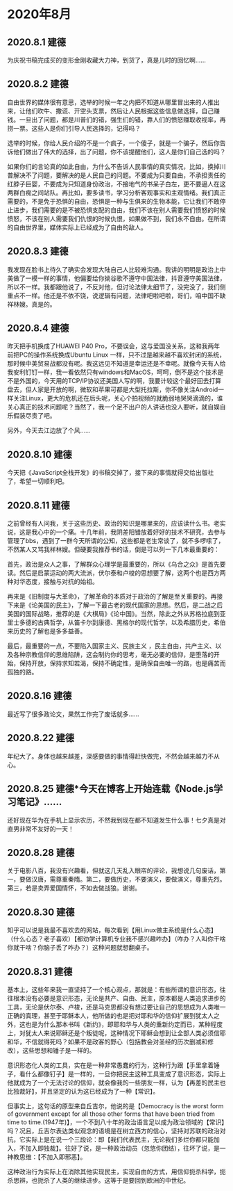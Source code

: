 # 2020年8月

## 2020.8.1 建德

为庆祝书稿完成买的变形金刚收藏大力神，到货了，真是儿时的回忆啊……

## 2020.8.2 建德

自由世界的媒体很有意思，选举的时候一年之内把不知道从哪里冒出来的人推出来，让他们吹牛、撒谎、开空头支票，然后让人民根据这些信息做选择，自己赚钱。一旦出了问题，都是川普们的错，强生们的错，靠人们的愤怒赚取收视率，再捞一票。这些人是你们引导人民选择的，记得吗？

选举的时候，你给人民介绍的不是一个疯子，一个傻子，就是一个骗子，然后你告诉他们做出了伟大的选择，出了问题，你不该提醒他们，这人是你们自己选的吗？

如果你们的言论真的如此自由，为什么不告诉人民事情的真实情况，比如，换掉川普解决不了问题，要解决的是人民自己的问题。不要成为只要自由，不承担责任的红脖子巨婴，不要成为只知道身份政治，不接地气的书呆子白左，更不要逼人在这两群白痴之间站队。再比如，要多读书，学习分析客观事实和主观情绪。我们真正需要的，不是免于恐惧的自由，恐惧是一种与生俱来的生物本能，它让我们不敢停止进步，我们需要的是不被恐惧支配的自由，我们不该在别人需要我们愤怒的时候愤怒，不该在别人需要我们仇恨的时候仇恨，如果做不到，我们永不自由。在所谓的自由世界里，媒体实际上已经成为了自由的敌人。

## 2020.8.3 建德

我发现在脸书上待久了确实会发现大陆自己人比较难沟通。我讲的明明是政治上中美做了一模一样的事情，他偏要给你拗谷歌不遵守中国法律，抖音遵守美国法律，所以不一样。我都跟他说了，不反对他，但讨论法律太细节了，没完没了，我们侧重点不一样。他还是不依不饶，说逻辑有问题，法律吧啦吧啦，哥们，咱中国不缺祥林嫂。真是的。

## 2020.8.4 建德

昨天把手机换成了HUAWEI P40 Pro，不要误会，这与爱国没关系，这和我两年前把PC的操作系统换成Ubuntu Linux 一样，只不过是越来越不喜欢封闭的系统，那时候中美贸易战都没有呢。我这远见不知道是幸运还是不幸呢。就像今天有人给我安利钉钉一样，我一看依然只有windows和MacOS，呵呵，倒不是这个技术是不是外国的，今天用的TCP/IP协议还美国人写的啊，我要计较这个最好回去打算盘去，但人家是开放的啊，微软和苹果可都是大型托拉斯，你不像关注Android一样关注Linux，更大的危机还在后头呢，关心个拍视频的就脆弱地哭哭滴滴的，谁关心真正的技术问题呢？当然了，我一个足不出户的人讲话也没人要听，就自娱自乐假装尽责了吧。

另外，今天去江边放了个风……

## 2020.8.10 建德

今天把《JavaScript全栈开发》的书稿交掉了，接下来的事情就得交给出版社了，希望一切顺利吧。

## 2020.8.11 建德

之前曾经有人问我，关于这些历史、政治的知识是哪里来的，应该读什么书。老实说，这是我心中的一个痛。十几年前，我阴差阳错放着好好的技术不研究，去参与管理了bbs，遇到了一群今天所谓的公知，这些都是老生常谈了，就不多啰嗦了，不然某人又骂我祥林嫂。但硬要我推荐书的话，倒是可以列一下几本最重要的：

首先，政治是众人之事，了解群众心理学是最重要的，所以《乌合之众》是首先要读。然后是启蒙运动的两大流派，伏尔泰和卢梭的思想要了解，这两个也是西方两种对华态度，接触与对抗的始祖。

再来是《旧制度与大革命》，了解革命的本质对于政治的了解是至关重要的。再接下来是《论美国的民主》，了解一下最古老的现代国家的思想。然后，是二战之后美国的国际战略，推荐的是《大棋局》《论中国》。当然，除此之外从苏格拉底到亚里士多德的古典哲学，从笛卡尔到康德、黑格尔的现代哲学，以及希腊历史，希伯来历史的了解也是多多益善。

最后，最重要的一点，不要陷入国家主义、民族主义 ，民主自由，共产主义、以及各种宗教信仰的思维陷阱，这会制约你的思考，毫无必要的信仰，是堕落的开始，保持开放，保持求知若渴，保持不确定性，是确保自由唯一的路，也是痛苦而孤独的路。

## 2020.8.16 建德

最近写了很多政论文，果然工作完了废话就多……

## 2020.8.22 建德

年纪大了。身体也越来越差，深感要做的事情得赶快做完，不然会越来越力不从心。

## 2020.8.25 建德*今天在博客上开始连载《Node.js学习笔记》……

还好现在华为在手机上显示农历，不然我到现在都不知道发生什么事！七夕真是对直男非常不友好的一天！

## 2020.8.28 建德

关于电影八百，我没有兴趣看，但就这几天乱入眼帘的评论，我想说几句废话，第一，要做汉唐，需尊重秦隋。第二，要做历史，不要演义，要做演义，尊重先烈。第三，若是卖弄爱国情怀，不如去做战狼。谢谢。

## 2020.8.30 建德

知乎可以说是我最不喜欢去的网站，每次看到【用Linux做主系统是什么心态】（什么心态？老子喜欢）【都劝学计算机专业我不感兴趣咋办】（咋办？人叫你干啥你就干啥？你脑子丢了咋办？）这种问题就想翻桌子。

## 2020.8.31 建德

基本上，这些年来我一直坚持了一个核心观点，那就是：有些所谓的意识形态，往往根本没有必要是意识形态，无论是共产、自由、民主，原本都是人类追求进步的工具，无论是伏尔泰、卢梭，还是马克思都没有想过要让自己的思想成为人类唯一正确的真理，甚至于耶稣本人，他所做的也是把对耶和华的信仰扩展到犹太人之外，这也是为什么那本书叫《新约》，即耶和华与人类的重新约定而已，某种程度上，对犹太人来说耶稣还是个叛徒呢，这种情况下耶稣会想到让全部人类必须信耶和华，不信就得死吗？如果不是政客的野心（包括教会对圣经的历次删减和修改），这些思想和锤子是一样的。

意识形态化人类的工具，实在是一种非常愚蠢的行为，这种行为跟【手里拿着锤子，看什么都像钉子】是一样的，一旦你把民主这种工具变成了意识形态，实际上他就成为了一个无法讨论的信仰，就会像我的一些朋友一样，认为【再差的民主也比独裁好】，并且坚定的认为这已经成为了一种【常识】。

但事实上，这句话的原型来自丘吉尔，他说的是【Democracy is the worst form of government except for all those other forms that have been tried from time to time.(1947年)】，一个不到八十年的政治语言足以成为政治领域的【常识】吗？况且，丘吉尔表达类似观念的语境是在树立西方的信心，坚持对苏联的政治对抗，它实际上是在说一个三段论：即【我们代表民主，无论我们多烂你都只能加入，不加入即独裁】。往好了说，是一种政治动员（忽悠你团结），往坏了说，是一神教思维：【不加入即邪恶】。

这种政治行为实际上在消除其他实现民主，实现自由的方式，用信仰扼杀科学，扼杀思辨，也扼杀了人类的继续进步。这等于是要回到欧洲的中世纪。
